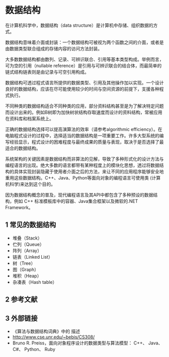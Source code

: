 # 数据结构



在计算机科学中，数据结构（data structure）是计算机中存储、组织数据的方式。

数据结构意味着介面或封装：一个数据结构可被视为两个函数之间的介面，或者是由数据类型联合组成的存储内容的访问方法封装。

大多数数据结构都由数列、记录、可辨识联合、引用等基本类型构成。举例而言，可为空的引用（nullable reference）是引用与可辨识联合的结合体，而最简单的链式结构链表则是由记录与可空引用构成。

数据结构可透过程式语言所提供的数据类型、引用及其他操作加以实现。一个设计良好的数据结构，应该在尽可能使用较少的时间与空间资源的前提下，支援各种程式执行。

不同种类的数据结构适合不同种类的应用，部分资料结构甚至是为了解决特定问题而设计出来的。例如B树即为加快树状结构存取速度而设计的资料结构，常被应用在资料库和档案系统上。

正确的数据结构选择可以提高演算法的效率（请参考algorithmic efficiency）。在电脑程式设计的过程中，选择适当的数据结构是一项重要工作。许多大型系统的编写经验显示，程式设计的困难程度与最终成果的质量与表现，取决于是否选择了最适合的数据结构。

系统架构的关键因素是数据结构而非算法的见解，导致了多种形式化的设计方法与编程语言的出现。绝大多数的语言都带有某种程度上的模块化思想，透过将数据结构的具体实现封装隐藏于使用者介面之后的方法，来让不同的应用程序能够安全地重用这些数据结构。C++、Java、Python等面向对象的编程语言可使用类 (计算机科学)来达到这个目的。

因为数据结构概念的普及，现代编程语言及其API中都包含了多种预设的数据结构，例如 C++ 标准模板库中的容器、Java集合框架以及微软的.NET Framework。



## 1 常见的数据结构

* 堆叠（Stack）
* 伫列（Queue）
* 阵列（Array）
* 链表（Linked List）
* 树（Tree）
* 图（Graph）
* 堆积（Heap）
* 杂凑表（Hash table）



## 2 参考文献



## 3 外部链接

* 《算法与数据结构词典》中的 描述
* http://www.cse.unr.edu/~bebis/CS308/
* Bruno R. Preiss，面向对象程序设计的数据类型与算法模型： C++、 Java、 C#、 Python、 Ruby



